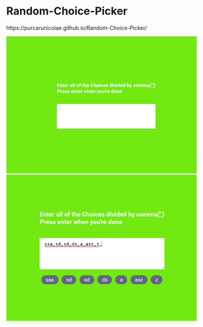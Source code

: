 # Random-Choice-Picker


<p>https://purcarunicolae.github.io/Random-Choice-Picker/</p>
<img src="Images/1.PNG" width=600px>
<bl>
<img src="Images/2.PNG" width=600px>
<bl>
